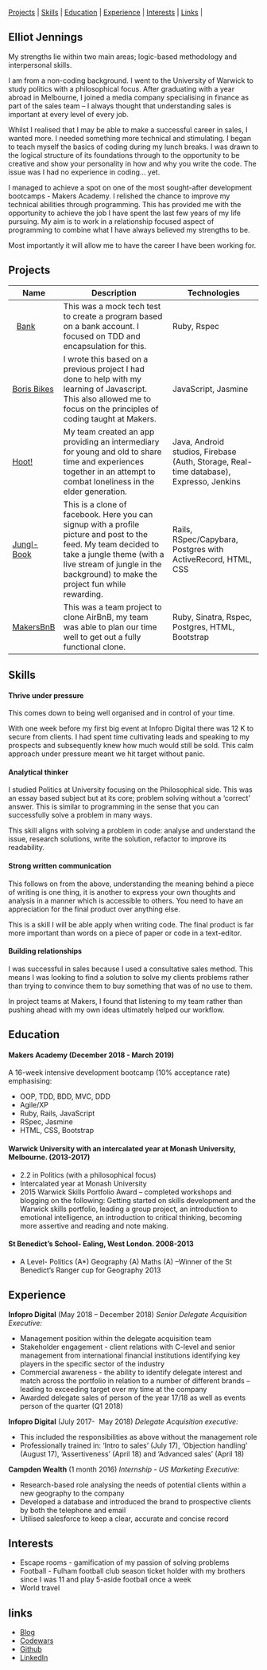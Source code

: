[Projects](#projects) | [Skills](#skills) | [Education](#education) | [Experience](#experience) | [Interests](#interests) | [Links](#links) |

## Elliot Jennings


My strengths lie within two main areas; logic-based methodology and interpersonal skills.

I am from a non-coding background. I went to the University of Warwick to study politics with a philosophical focus. After graduating with a year abroad in Melbourne, I joined a media company specialising in finance as part of the sales team – I always thought that understanding sales is important at every level of every job.

Whilst I realised that I may be able to make a successful career in sales, I wanted more. I needed something more technical and stimulating. I began to teach myself the basics of coding during my lunch breaks. I was drawn to the logical structure of its foundations through to the opportunity to be creative and show your personality in how and why you write the code. The issue was I had no experience in coding… yet.

I managed to achieve a spot on one of the most sought-after development bootcamps - Makers Academy. I relished the chance to improve my technical abilities through programming. This has provided me with the opportunity to achieve the job I have spent the last few years of my life pursuing. My aim is to work in a relationship focused aspect of programming to combine what I have always believed my strengths to be.

Most importantly it will allow me to have the career I have been working for.

## Projects

| Name                                                                 | Description | Technologies                      |
|----------------------------------------------------------------------|-------------|-----------------------------------|
|   [Bank](https://github.com/ejennings95/Bank)                        |  This was a mock tech test to create a program based on a bank account. I focused on TDD and encapsulation for this. |       Ruby, Rspec                 |
| [Boris Bikes](https://github.com/ejennings95/Boris-bikes-javascript) |  I wrote this based on a previous project I had done to help with my learning of Javascript. This also allowed me to focus on the principles of coding taught at Makers. |     JavaScript, Jasmine           |
|[Hoot!](https://github.com/wise-social2/Hoot-App/tree/master)  | My team created an app providing an intermediary for young and old to share time and experiences together in an attempt to combat loneliness in the elder generation. | Java, Android studios, Firebase (Auth, Storage, Real-time database), Expresso, Jenkins |
|[Jungl-Book](https://github.com/ejennings95/Acebook-Simian-Sinister)  |  This is a clone of facebook. Here you can signup with a profile picture and post to the feed. My team decided to take a jungle theme (with a live stream of jungle in the background) to make the project fun while rewarding. |   Rails, RSpec/Capybara, Postgres with ActiveRecord, HTML, CSS            |
|   [MakersBnB](https://github.com/ejennings95/makers_bnb) | This was a team project to clone AirBnB, my team was able to plan our time well to get out a fully functional clone. |  Ruby, Sinatra, Rspec, Postgres, HTML, Bootstrap             |

## Skills

#### Thrive under pressure

This comes down to being well organised and in control of your time.

With one  week before my  first big event at Infopro Digital there was 12 K to secure from clients. I had spent time cultivating leads and speaking to my prospects and subsequently knew how much would still be sold. This calm approach under pressure meant we hit target without panic.

#### Analytical thinker

I studied Politics at University focusing on the Philosophical side. This was an essay based subject but at its core; problem solving without a ‘correct’ answer. This is similar to programming in the sense that you can successfully solve a problem in many ways.

This skill aligns with solving a problem in code: analyse and understand the issue, research solutions, write the solution, refactor to improve its readability.

#### Strong written communication

This follows on from the above, understanding the meaning behind a piece of writing is one thing, it is another to express your own thoughts and analysis in a manner which is accessible to others. You need to have an appreciation for the final product over anything else.

This is a skill I will be able apply when writing code. The final product is far more important than words on a piece of paper or code in a text-editor.

#### Building relationships

I was successful in sales because I used a consultative sales method. This means I was looking to find a solution to solve my clients problems rather than trying to convince them to buy something that was of no use to them.

In project teams at Makers, I found that listening to my team rather than pushing ahead with my own ideas ultimately helped our workflow.

## Education

#### Makers Academy (December 2018 - March 2019)

A 16-week intensive development bootcamp (10% acceptance rate) emphasising:
- OOP, TDD, BDD, MVC, DDD
- Agile/XP
- Ruby, Rails, JavaScript
- RSpec, Jasmine
- HTML, CSS, Bootstrap

#### Warwick University with an intercalated year at Monash University, Melbourne. (2013-2017)

- 2.2 in Politics (with a philosophical focus)
- Intercalated year at Monash University
- 2015 Warwick Skills Portfolio Award – completed workshops and blogging on the following: Getting started on skills development and the Warwick skills portfolio, leading a group project, an introduction to emotional intelligence, an introduction to critical thinking, becoming more assertive and reading and note making.

#### St Benedict’s School- Ealing, West London. 2008-2013

- A Level- Politics (A*) Geography (A) Maths (A) –Winner of the St Benedict’s Ranger cup for Geography 2013

## Experience

**Infopro Digital** (May 2018 – December 2018)
*Senior Delegate Acquisition Executive:*
- Management position within the delegate acquisition team
- Stakeholder engagement  - client relations with C-level and senior management from international financial institutions identifying key players in the specific sector of the industry
- Commercial awareness  - the ability to identify delegate interest and match across the portfolio in relation to a number of different brands – leading to exceeding target over my time at the company
- Awarded delegate sales of person of the year 17/18 as well as events person of the quarter (Q1 2018)

**Infopro Digital** (July 2017-  May 2018)
*Delegate Acquisition executive:*
- This included the responsibilities as above without the management role
- Professionally trained in: ‘Intro to sales’ (July 17), ‘Objection handling’ (August 17), ‘Assertiveness’ (April 18) and ‘Advanced sales’ (April 18)

**Campden Wealth** (1 month 2016)
*Internship - US Marketing Executive:*
- Research-based role analysing the needs of potential clients within a new geography to the company
- Developed a database and introduced the brand to prospective clients by both the telephone and email
- Utilised salesforce to keep a clear, accurate and concise record

## Interests
- Escape rooms - gamification of my passion of solving problems
- Football - Fulham football club season ticket holder with my brothers since I was 11 and play 5-aside football once a week
- World travel

## links
- [Blog](https://medium.com/@ElliotPlusKatie)
- [Codewars](https://www.codewars.com/users/Jenno1995)
- [Github](https://github.com/ejennings95)
- [LinkedIn](https://www.linkedin.com/in/elliot-jennings/)
